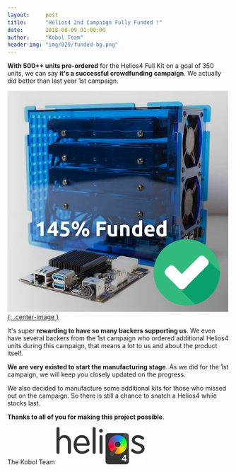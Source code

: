 ```yaml
---
layout:     post
title:      "Helios4 2nd Campaign Fully Funded !"
date:       2018-08-09 01:00:00
author:     "Kobol Team"
header-img: "img/029/funded-bg.png"
---
```


**With 500++ units pre-ordered** for the Helios4 Full Kit on a goal of 350 units, we can say **it's a successful crowdfunding campaign**. We actually did better than last year 1st campaign.

[![Funded](/img/029/funded.png){: .center-image }](https://shop.kobol.io/collections/frontpage/products/helios4-full-kit-2gb-ecc-2nd-batch-pre-order)

It's super **rewarding to have so many backers supporting us**. We even  have several backers from the 1st
campaign who ordered additional Helios4 units during this campaign, that means a lot to us and about the product itself.

**We are very existed to start the manufacturing stage**. As we did for the 1st campaign, we will keep you closely updated on the progress.

We also decided to manufacture some additional kits for those who missed out on the campaign. So there is still a chance to snatch a Helios4 while stocks last.

**Thanks to all of you for making this project possible**.

The Kobol Team
[![Logo](/img/029/helios4-logo.png)](https://kobol.io/helios4)
